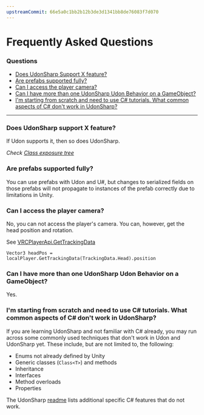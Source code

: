 ```yaml
---
upstreamCommit: 66e5a0c1bb2b12b3de3d1341bb8de76083f7d070
---
```


# Frequently Asked Questions

### Questions
* [Does UdonSharp Support X feature?](#does-udonsharp-support-x-feature)
* [Are prefabs supported fully?](#are-prefabs-supported-fully)
* [Can I access the player camera?](#can-i-access-the-player-camera)
* [Can I have more than one UdonSharp Udon Behavior on a GameObject?](#can-i-have-more-than-one-udonsharp-udon-behavior-on-a-gameobject)
* [I'm starting from scratch and need to use C# tutorials. What common aspects of C# don't work in UdonSharp?](#im-starting-from-scratch-and-need-to-use-c-tutorials-what-common-aspects-of-c-dont-work-in-udonsharp)
---

### Does UdonSharp support X feature?
If Udon supports it, then so does UdonSharp.

_Check [Class exposure tree](https://github.com/Merlin-san/UdonSharp/wiki/class-exposure-tree)_

### Are prefabs supported fully?
You can use prefabs with Udon and U#, but changes to serialized fields on those prefabs will not propagate to instances of the prefab correctly due to limitations in Unity.

### Can I access the player camera?
No, you can not access the player's camera. You can, however, get the head position and rotation.

See [VRCPlayerApi.GetTrackingData](https://github.com/Merlin-san/UdonSharp/wiki/vrchat-api#vrchatplayerapi)
 
`Vector3 headPos = localPlayer.GetTrackingData(TrackingData.Head).position`

### Can I have more than one UdonSharp Udon Behavior on a GameObject?
Yes.

### I'm starting from scratch and need to use C# tutorials. What common aspects of C# don't work in UdonSharp?
If you are learning UdonSharp and not familiar with C# already, you may run across some commonly used techniques that don't work in Udon and UdonSharp yet. These include, but are not limited to, the following:
- Enums not already defined by Unity
- Generic classes (`Class<T>`) and methods
- Inheritance
- Interfaces
- Method overloads
- Properties

The UdonSharp [readme](https://github.com/Merlin-san/UdonSharp/blob/master/README.md#c-features-supported) lists additional specific C# features that do not work.